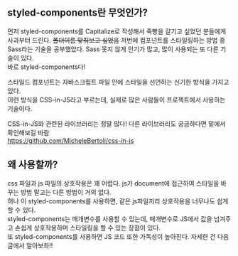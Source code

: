 ## styled-components란 무엇인가?

먼저 styled-components를 Capitalize로 작성해서 죽빵을 갈기고 싶었던 분들에게 사과부터 드린다. ~~폴더이름 맞춰보고 싶었음~~
저번에 컴포넌트를 스타일링하는 방법 중 Sass라는 기술을 공부했었다. Sass 못지 않게 인기가 많고, 많이 사용되는 또 다른 기술이 있다.  
바로 styled-components다!

스타일드 컴포넌트는 자바스크립트 파일 안에 스타일을 선언하는 신기한 방식을 가지고 있다.  
이런 방식을 CSS-in-JS라고 부르는데, 실제로 많은 사람들이 프로젝트에서 사용하는 기술이다.

CSS-in-JS와 관련된 라이브러리는 정말 많다! 다른 라이브러리도 궁금하다면 밑에서 확인해보길 바람  
<a href='https://github.com/MicheleBertoli/css-in-js'>https://github.com/MicheleBertoli/css-in-js</a>

## 왜 사용할까?

css 파일과 js 파일의 상호작용은 꽤 어렵다. js가 document에 접근하여 스타일을 바꾸는 방법 말고는 다른 방법이 거의 없다.  
허나 이 styled-components를 사용하면, 같은 js파일끼리 상호작용을 너무나도 쉽게 할 수 있다.  
styled-components는 매개변수를 사용할 수 있는데, 매개변수로 JS에서 값을 넘겨주고 손쉽게 상호작용하며 스타일링을 할 수 있는 장점이 있다.  
또 styled-components를 사용하면 JS 코드 또한 가독성이 높아진다. 자세한 건 다음 글에서 알아보좌!!
